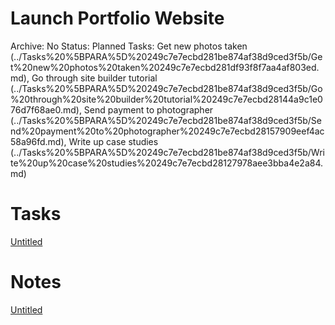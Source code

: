 # Launch Portfolio Website

Archive: No
Status: Planned
Tasks: Get new photos taken (../Tasks%20%5BPARA%5D%20249c7e7ecbd281be874af38d9ced3f5b/Get%20new%20photos%20taken%20249c7e7ecbd281df93f8f7aa4af803ed.md), Go through site builder tutorial (../Tasks%20%5BPARA%5D%20249c7e7ecbd281be874af38d9ced3f5b/Go%20through%20site%20builder%20tutorial%20249c7e7ecbd28144a9c1e076d7f68ae0.md), Send payment to photographer (../Tasks%20%5BPARA%5D%20249c7e7ecbd281be874af38d9ced3f5b/Send%20payment%20to%20photographer%20249c7e7ecbd28157909eef4ac58a96fd.md), Write up case studies (../Tasks%20%5BPARA%5D%20249c7e7ecbd281be874af38d9ced3f5b/Write%20up%20case%20studies%20249c7e7ecbd28127978aee3bba4e2a84.md)

# Tasks

[Untitled](Launch%20Portfolio%20Website%20249c7e7ecbd28160a124da3618fd88a2/Untitled%20249c7e7ecbd28166a593e8e09a4f4d66.csv)

# Notes

[Untitled](Launch%20Portfolio%20Website%20249c7e7ecbd28160a124da3618fd88a2/Untitled%20249c7e7ecbd28173bebad4877cdcc2e7.csv)